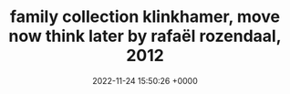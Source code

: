 ---
title: "family collection klinkhamer, move now think later by rafaël rozendaal, 2012"
link: "http://www.movenowthinklater.com"
date: "2022-11-24 15:50:26 +0000"
---